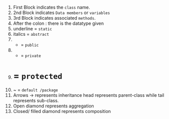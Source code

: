 1. First Block indicates the `class` name.
2. 2nd Block indicates `Data members` or `variables`
3. 3rd Block indicates associated `methods`.
4. After the colon : there is the datatype given
5. underline = `static`
6. italics = `abstract`
7. + = `public`
8. - = `private`
9. # = `protected`
10. ~ = `default /package`
11. Arrows -> represents inheritance head represents parent-class while tail represents sub-class.
12. Open diamond represents aggregation
13. Closed/ filled diamond represents composition 


